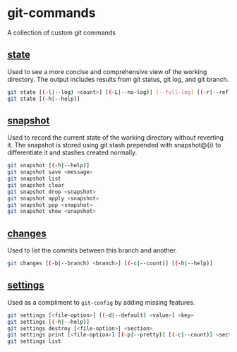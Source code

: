 # git-commands

A collection of custom git commands

## [state](http://htmlpreview.github.io/?https://raw.githubusercontent.com/Brickstertwo/git-commands/master/man/man1/git-state.1.html)

Used to see a more concise and comprehensive view of the working directory. The output includes results from git status, git log, and git branch.

```bash
git state [(-l|--log) <count>] [(-L|--no-log)] [--full-log] [(-r|--reflog) <count>] [(-R|--no-reflog)] [--full-reflog] [(-s|--status)] [(-S|--no-status)] [(-b|--branches)] [(-B|--no-branches)] [(-t|--stashes)] [(-T|--no-stashes)] [(-e|--show-empty)] [(-E|--no-show-empty)] [(-c|--color)] [(-C|--no-color)] [(-p|--pretty)] [(-f|--format) <format>]
git state [(-h|--help)]
```

## [snapshot](http://htmlpreview.github.io/?https://raw.githubusercontent.com/Brickstertwo/git-commands/master/man/man1/git-snapshot.1.html)

Used to record the current state of the working directory without reverting it. The snapshot is stored using git stash prepended with snapshot@{i} to differentiate it and stashes created normally.

```bash
git snapshot [(-h|--help)]
git snapshot save <message>
git snapshot list
git snapshot clear
git snapshot drop <snapshot>
git snapshot apply <snapshot>
git snapshot pop <snapshot>
git snapshot show <snapshot>
```

## [changes](http://htmlpreview.github.io/?https://raw.githubusercontent.com/Brickstertwo/git-commands/master/man/man1/git-changes.1.html)

Used to list the commits between this branch and another.

```bash
git changes [(-b|--branch) <branch>] [(-c|--count)] [(-h|--help)]
```

## [settings](http://htmlpreview.github.io/?https://raw.githubusercontent.com/Brickstertwo/git-commands/master/man/man1/git-settings.1.html)

Used as a compliment to `git-config` by adding missing features.

```bash
git settings [<file-option>] [(-d|--default) <value>] <key>
git settings [(-h|--help)]
git settings destroy [<file-option>] <section>
git settings print [<file-option>] [(-p|--pretty)] [(-c|--count)] <section>
git settings list
```
